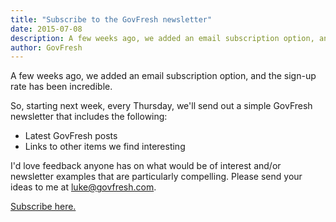 ```yaml
---
title: "Subscribe to the GovFresh newsletter"
date: 2015-07-08
description: A few weeks ago, we added an email subscription option, and the sign-up rate has been incredible.
author: GovFresh
---
```


A few weeks ago, we added an email subscription option, and the sign-up rate has been incredible.

So, starting next week, every Thursday, we'll send out a simple GovFresh newsletter that includes the following:
<ul>
	<li>Latest GovFresh posts</li>
	<li>Links to other items we find interesting</li>
</ul>
I'd love feedback anyone has on what would be of interest and/or newsletter examples that are particularly compelling. Please send your ideas to me at <a href="mailto:luke@govfresh.com">luke@govfresh.com</a>.

<a href="http://govfresh.com/subscribe">Subscribe here.</a>
